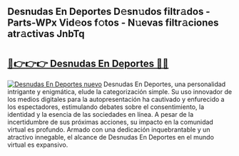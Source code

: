 ## Desnudas En Deportes D𝚎sn𝚞dos filtr𝚊dos - Parts-WPx Vid𝚎os f𝚘tos - N𝚞evas filtr𝚊ciones atr𝚊ctivas JnbTq

# <h2><a href="http://mb79wb.tromn.icu/?c=Desnudas+En+Deportes">🔗👉👉👉 Desnudas En Deportes 🔗🔗</a></h2>

[![Desnudas En Deportes nuevo](https://i.imgur.com/pEAQMta.gif)](http://mb79wb.tromn.icu/?c=Desnudas+En+Deportes)
Desnudas En Deportes, una personalidad intrigante y enigmática, elude la categorización simple. Su uso innovador de los medios digitales para la autopresentación ha cautivado y enfurecido a los espectadores, estimulando debates sobre el consentimiento, la identidad y la esencia de las sociedades en línea. A pesar de la incertidumbre de sus próximas acciones, su impacto en la comunidad virtual es profundo. Armado con una dedicación inquebrantable y un atractivo innegable, el alcance de Desnudas En Deportes en el mundo virtual es expansivo.
